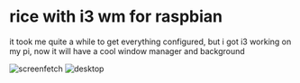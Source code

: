 # rice with i3 wm for raspbian
it took me quite a while to get everything configured, but i got i3 working on my pi, now it will have a cool window manager and background

![screenfetch](https://cloud-caao4mg1m-hack-club-bot.vercel.app/0image.png)
![desktop](https://cloud-4qtfiaj42-hack-club-bot.vercel.app/01000005398.jpg)